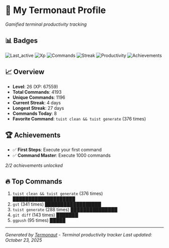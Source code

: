 # 🚀 My Termonaut Profile

*Gamified terminal productivity tracking*

## 📊 Badges

![Last_active](https://img.shields.io/badge/Last+Active-22h+ago-yellow?style=flat-square&logo=terminal&logoColor=white) ![Xp](https://img.shields.io/badge/XP-Level+26+%2867559%2F72900%29-orange?style=flat-square&logo=terminal&logoColor=white) ![Commands](https://img.shields.io/badge/Commands-4193-blue?style=flat-square&logo=terminal&logoColor=white) ![Streak](https://img.shields.io/badge/Streak-4+days-green?style=flat-square&logo=terminal&logoColor=white) ![Productivity](https://img.shields.io/badge/Productivity-80.0%25-green?style=flat-square&logo=terminal&logoColor=white) ![Achievements](https://img.shields.io/badge/Achievements-5%2F10-blue?style=flat-square&logo=terminal&logoColor=white) 

## 📈 Overview

- **Level**: 26 (XP: 67559)
- **Total Commands**: 4193
- **Unique Commands**: 1196
- **Current Streak**: 4 days
- **Longest Streak**: 27 days
- **Commands Today**: 8
- **Favorite Command**: `tuist clean && tuist generate` (376 times)

## 🏆 Achievements

- ✅ **First Steps**: Execute your first command
- ✅ **Command Master**: Execute 1000 commands

*2/2 achievements unlocked*

## 🔥 Top Commands

1. `tuist clean && tuist generate` (376 times) ████████████████████
2. `gst` (341 times) ██████████████████
3. `tuist generate` (288 times) ███████████████
4. `git diff` (143 times) ███████
5. `ggpush` (95 times) █████

---

*Generated by [Termonaut](https://github.com/oiahoon/termonaut) - Terminal productivity tracker*
*Last updated: October 23, 2025*
